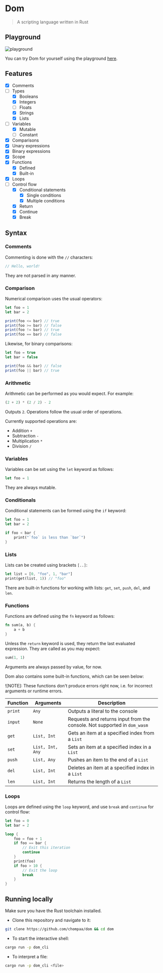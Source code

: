 # Dom

> A scripting language written in Rust

## Playground

![playground](https://github.com/chompaa/dom/assets/26204416/da683a18-ae99-45cd-8023-d3350f127543)

You can try Dom for yourself using the playground [here](https://chompaa.github.io/dom/).

## Features 

- [x] Comments
- [ ] Types
    - [x] Booleans
    - [x] Integers
    - [ ] Floats
    - [x] Strings
    - [x] Lists
- [ ] Variables
    - [x] Mutable
    - [ ] Constant
- [x] Comparisons
- [x] Unary expressions
- [x] Binary expressions
- [x] Scope
- [x] Functions
    - [x] Defined
    - [x] Built-in
- [x] Loops
- [ ] Control flow
    - [x] Conditional statements
        - [x] Single conditions
        - [x] Multiple conditions
    - [x] Return
    - [x] Continue
    - [x] Break

## Syntax

### Comments

Commenting is done with the `//` characters:

```rs
// Hello, world!
```

They are not parsed in any manner.

### Comparison

Numerical comparison uses the usual operators:

```js
let foo = 1
let bar = 2

print(foo <= bar) // true
print(foo >= bar) // false
print(foo != bar) // true
print(foo == bar) // false
```

Likewise, for binary comparisons:

```js
let foo = true
let bar = false

print(foo && bar) // false
print(foo || bar) // true
```

### Arithmetic

Arithmetic can be performed as you would expect. For example:

```rs
(2 + 2) * (2 / 2) - 2
```

Outputs `2`. Operations follow the usual order of operations.

Currently supported operations are:
- Addition `+`
- Subtraction `-`
- Multiplication `*`
- Division `/`

### Variables

Variables can be set using the `let` keyword as follows:

```rs
let foo = 1
```

They are always mutable.

</details>

### Conditionals

Conditional statements can be formed using the `if` keyword:

```rs
let foo = 1
let bar = 2

if foo < bar {
    print("`foo` is less than `bar`")
}
```

### Lists

Lists can be created using brackets `[..]`:

```rust
let list = [0, "foo", 1, "bar"]
print(get(list, 1)) // "foo"
```

There are built-in functions for working with lists: `get`, `set`, `push`, `del`, and `len`.

### Functions

Functions are defined using the `fn` keyword as follows:

```rs
fn sum(a, b) {
    a + b
}
```

Unless the `return` keyword is used, they return the last evaluated expression. They are called as you may expect:

```rs
sum(1, 1)
```

Arguments are always passed by value, for now.

Dom also contains some built-in functions, which can be seen below:

![NOTE]: These functions don't produce errors right now, i.e. for incorrect arguments or runtime errors.

| Function | Arguments | Description |
| --- | --- | --- |
| `print` | `Any` | Outputs a literal to the console | |
| `input` | `None` | Requests and returns input from the console. Not supported in `dom_wasm` |
| `get` | `List, Int` | Gets an item at a specified index from a `List` 
| `set` | `List, Int, Any` | Sets an item at a specified index in a `List` 
| `push` | `List, Any` | Pushes an item to the end of a `List` 
| `del` | `List, Int` | Deletes an item at a specified index in a `List` 
| `len` | `List, Int` | Returns the length of a `List` 


### Loops

Loops are defined using the `loop` keyword, and use `break` and `continue` for control flow:

```rs
let foo = 0
let bar = 2

loop {
    foo = foo + 1
    if foo == bar {
        // Exit this iteration 
        continue
    }
    print(foo)
    if foo > 10 {
        // Exit the loop
        break
    }
}
```

</details>

## Running locally 

Make sure you have the Rust toolchain installed.

- Clone this repository and navigate to it:

```sh
git clone https://github.com/chompaa/dom && cd dom
```

- To start the interactive shell:

```sh
cargo run -p dom_cli
```

- To interpret a file:

```sh
cargo run -p dom_cli <file>
```


